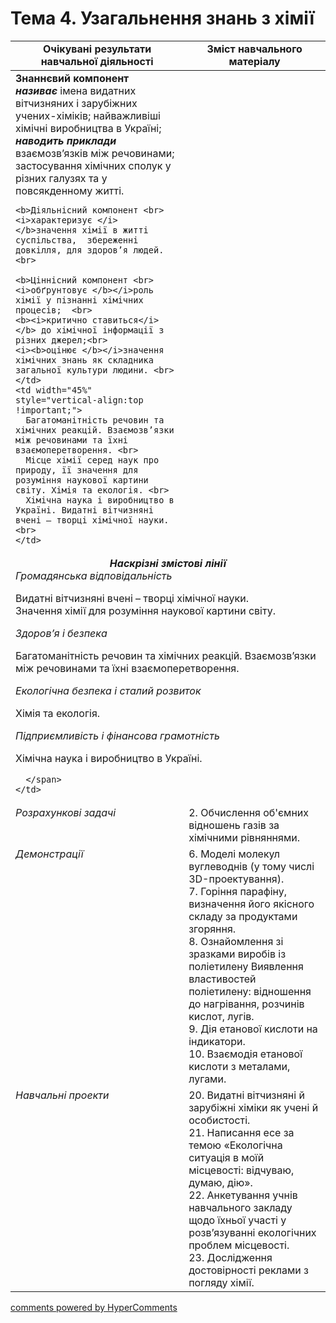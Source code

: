 <div id="hypercomments_widget" class="js-hypercomments-widget invisible"></div>

# Тема 4. Узагальнення знань з хімії

<table>
  <tr>
    <td width="55%" align="center"><b>Очікувані результати  навчальної діяльності</b></td>
    <td width="45%" align="center"><b>Зміст навчального матеріалу</b></td>
  </tr>
<tbody>
  <tr>
    <td width="55%" style="vertical-align:top !important;">
    <b>Знаннєвий компонент <br>
    <i>називає </i></b>імена видатних вітчизняних і зарубіжних учених-хіміків; найважливіші хімічні виробництва в Україні;  <br>  
    <b><i>наводить приклади </i></b>взаємозв’язків між речовинами; застосування хімічних сполук у різних галузях та у повсякденному житті. <br>

    <b>Діяльнісний компонент <br>
    <i>характеризує </i></b>значення хімії в житті  суспільства,  збереженні довкілля, для здоров’я людей. <br>
  
    <b>Ціннісний компонент <br>
    <i>обґрунтовує </b></i>роль хімії у пізнанні хімічних процесів;  <br>
    <b><i>критично ставиться</i></b> до хімічної інформації з різних джерел;<br>
    <i><b>оцінює </b></i>значення хімічних знань як складника загальної культури людини. <br> 
    </td>
    <td width="45%" style="vertical-align:top !important;">
      Багатоманітність речовин та хімічних реакцій. Взаємозв’язки між речовинами та їхні взаємоперетворення. <br>
      Місце хімії серед наук про природу, її значення для розуміння наукової картини світу. Хімія та екологія. <br>
      Хімічна наука і виробництво в Україні. Видатні вітчизняні вчені – творці хімічної науки. <br>
    </td>
  </tr>
  <tr>
    <td style="vertical-align:top !important;" colspan="2">
      <div style="margin-bottom: -20px; text-align: center !important;"><b><i>Наскрізні змістові лінії</i></b></div> <br>
      <span style="text-align: left !important;">
        <i>Громадянська відповідальність </i> <br>
        <p>
          Видатні вітчизняні вчені – творці хімічної науки. <br> 
          Значення хімії для розуміння наукової картини світу. <br>
        </p>
        <i>Здоров’я і безпека</i> <br>
        <p> 
          Багатоманітність речовин та хімічних реакцій. Взаємозв’язки між речовинами та їхні взаємоперетворення. 
       </p>
        <i>Екологічна безпека і сталий розвиток </i><br>
        <p>
          Хімія та екологія. 
        </p>
        <i>Підприємливість і фінансова грамотність </i> <br>
        <p>      
          Хімічна наука і виробництво в Україні. 
        </p>

      </span>
    </td>
  </tr>
  <tr>
    <td width="55%" style="vertical-align:top !important;">
     <i>Розрахункові задачі </i> 
   </td>
   <td width="45%" style="vertical-align:top !important;">
    2. Обчислення об'ємних відношень газів за хімічними рівняннями. </td>
  </tr>
  <tr>
    <td width="55%" style="vertical-align:top !important;">
     <i>Демонстрації </i> 
   </td>
   <td width="45%" style="vertical-align:top !important;">
    6.  Моделі молекул вуглеводнів (у тому числі 3D-проектування).  <br>
    7.  Горіння парафіну, визначення його якісного складу за продуктами згоряння. <br> 
    8.  Ознайомлення зі зразками виробів із поліетилену Виявлення властивостей  поліетилену: відношення   до  нагрівання, розчинів кислот, лугів.  <br>
    9.  Дія   етанової  кислоти   на індикатори.  <br>
    10. Взаємодія етанової кислоти з металами, лугами.  <br>
    </td>
  </tr> 
<tr>
  <td width="55%" style="vertical-align:top !important;">
   <i>Навчальні проекти </i> 
  </td>
  <td width="45%" style="vertical-align:top !important;">
    20. Видатні вітчизняні й зарубіжні хіміки як учені й особистості.  <br>
    21. Написання есе за темою «Екологічна ситуація в моїй місцевості: відчуваю, думаю, дію».  <br>
    22. Анкетування учнів навчального закладу щодо їхньої участі у розв’язуванні екологічних проблем місцевості.  <br>
    23. Дослідження достовірності реклами з погляду хімії.  <br>
  </td>
</tr>    
</tbody>
</table>

<div class="js-hypercomments-container">
<a href="http://hypercomments.com" class="hc-link" title="comments widget">comments powered by HyperComments</a>
</div>